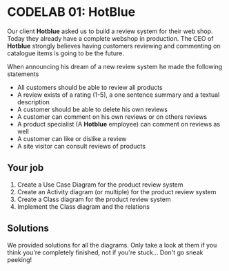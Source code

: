 # CODELAB 01: HotBlue

Our client **Hotblue** asked us to build a review system for their web shop. 
Today they already have a complete webshop in production.
The CEO of **Hotblue** strongly believes having customers reviewing and commenting on catalogue items is 
going to be the future.

When announcing his dream of a new review system he made the following statements

- All customers should be able to review all products
- A review exists of a rating (1-5), a one sentence summary and a textual description
- A customer should be able to delete his own reviews
- A customer can comment on his own reviews or on others reviews
- A product specialist (A **Hotblue** employee) can comment on reviews as well
- A customer can like or dislike a review
- A site visitor can consult reviews of products

## Your job

1. Create a Use Case Diagram for the product review system
2. Create an  Activity diagram (or multiple) for the product review system
3. Create a Class diagram for the product review system
4. Implement the Class diagram and the relations

## Solutions
We provided solutions for all the diagrams. 
Only take a look at them if you think you're completely finished, not if you're stuck...
Don't go sneak peeking!









